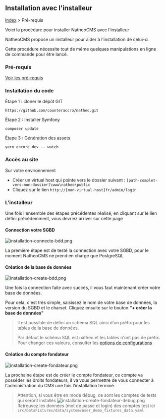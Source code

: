 ## Installation avec l'installeur

[Index](../../index.md) > Pré-requis

Voici la procédure pour installer NatheoCMS avec l'installeur

NatheoCMS propose un installeur pour aider à l'installation de celui-ci.

Cette procédure nécessite tout de même quelques manipulations en ligne de commande pour être lancé.

### Pré-requis
[Voir les pré-requis](pre-requis.md)

### Installation du code
Étape 1 : cloner le dépôt GIT

```https://github.com/counteraccro/natheo.git```

Étape 2 : Installer Symfony

```composer update```

Étape 3 : Génération des assets

```yarn encore dev -- watch```

### Accès au site
Sur votre environnement
* Créer un virtual host qui pointe vers le dossier suivant : ```[path-complet-vers-mon-dossier]\www\natheo\public```
* Cliquez sur le lien ```http://[mon-virtual-host]fr/admin/login```

### L'installeur
Une fois l'ensemble des étapes précédentes réalisé, en cliquant sur le lien défini précédemment, vous devriez arriver sur cette page

#### Connection votre SGBD

![installation-connecte-bdd.png](files/installation-connecte-bdd.png)

La première étape est de testé la connection avec votre SGBD, pour le moment NatheoCMS ne prend en charge que PostgreSQL

#### Création de la base de données

![installation-create-bdd.png](files/installation-create-bdd.png)

Une fois la connection faite avec succès, il vous faut maintenant créer votre base de données.

Pour cela, c'est très simple, saisissez le nom de votre base de données, la version du SGBD et le charset.
Cliquez ensuite sur le bouton **"+ créer la base de données"**


> Il est possible de défini un schema SQL ainsi d'un préfix pour les tables de la base de données.
> 
> Par défaut le schéma SQL est natheo et les tables n'ont pas de préfix. Pour changer ces valeurs, consulter les [options de configurations](config-install.md)

#### Création du compte fondateur

![installation-create-fondateur.png](files/installation-create-fondateur.png)

La prochaine étape est de créer le compte fondateur, ce compte va posséder les droits fondateurs, il va vous permettre de
vous connecter à l'administration du CMS une fois l'installation terminé.

> Attention, si vous être en mode débug, ce sont les comptes de tests qui seront installés
> ![installation-create-fondateur-debug.png](files%2Finstallation-create-fondateur-debug.png)
> Retrouvez les données (mot de passe et login) des comptes test ici  ```src/DataFixtures/data/system/user_demo_fixtures_data.yaml```
